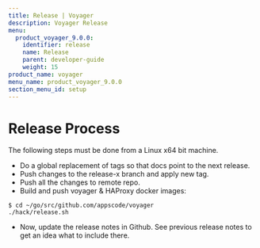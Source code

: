 ```yaml
---
title: Release | Voyager
description: Voyager Release
menu:
  product_voyager_9.0.0:
    identifier: release
    name: Release
    parent: developer-guide
    weight: 15
product_name: voyager
menu_name: product_voyager_9.0.0
section_menu_id: setup
---
```

# Release Process

The following steps must be done from a Linux x64 bit machine.

- Do a global replacement of tags so that docs point to the next release.
- Push changes to the release-x branch and apply new tag.
- Push all the changes to remote repo.
- Build and push voyager & HAProxy docker images:

```console
$ cd ~/go/src/github.com/appscode/voyager
./hack/release.sh
```

- Now, update the release notes in Github. See previous release notes to get an idea what to include there.

